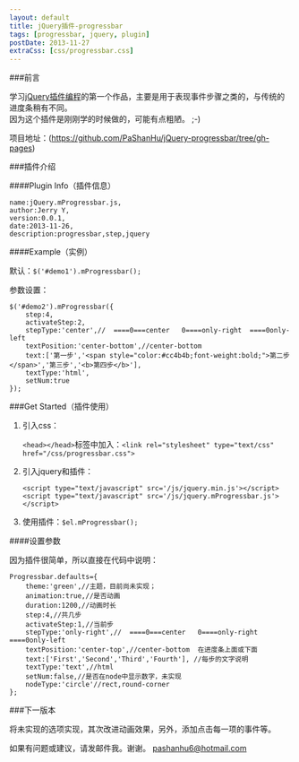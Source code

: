 ```yaml
---
layout: default
title: jQuery插件-progressbar
tags: [progressbar, jquery, plugin]
postDate: 2013-11-27
extraCss: [css/progressbar.css]
---
```


###前言

学习[jQuery插件编程](http://plugins.jquery.com/)的第一个作品，主要是用于表现事件步骤之类的，与传统的进度条稍有不同。   
因为这个插件是刚刚学的时候做的，可能有点粗陋。 ;-)

项目地址：(https://github.com/PaShanHu/jQuery-progressbar/tree/gh-pages)

###插件介绍

####Plugin Info（插件信息）

	name:jQuery.mProgressbar.js,
	author:Jerry Y,
	version:0.0.1,
	date:2013-11-26,
	description:progressbar,step,jquery

####Example（实例）

默认：`$('#demo1').mProgressbar();`

<div id='demo1'>
</div>

参数设置：

	$('#demo2').mProgressbar({
		step:4,
		activateStep:2,
		stepType:'center',//  ====0===center   0====only-right  ====0only-left
		textPosition:'center-bottom',//center-bottom
		text:['第一步','<span style="color:#cc4b4b;font-weight:bold;">第二步</span>','第三步','<b>第四步</b>'],
		textType:'html',
		setNum:true
	});

<div id='demo2'>
</div>

###Get Started（插件使用）

1.  引入css：

	`<head></head>`标签中加入：`<link rel="stylesheet" type="text/css" href="/css/progressbar.css">`

2.  引入jquery和插件：

		<script type="text/javascript" src='/js/jquery.min.js'></script>
		<script type="text/javascript" src='/js/jquery.mProgressbar.js'></script>

3.  使用插件：`$el.mProgressbar();`

####设置参数

因为插件很简单，所以直接在代码中说明：

	Progressbar.defaults={
		theme:'green',//主题，目前尚未实现；
		animation:true,//是否动画
		duration:1200,//动画时长
		step:4,//共几步
		activateStep:1,//当前步
		stepType:'only-right',//  ====0===center   0====only-right  ====0only-left
		textPosition:'center-top',//center-bottom  在进度条上面或下面
		text:['First','Second','Third','Fourth'], //每步的文字说明
		textType:'text',//html
		setNum:false,//是否在node中显示数字，未实现
		nodeType:'circle'//rect,round-corner
	};

###下一版本

将未实现的选项实现，其次改进动画效果，另外，添加点击每一项的事件等。

如果有问题或建议，请发邮件我。谢谢。
<pashanhu6@hotmail.com>